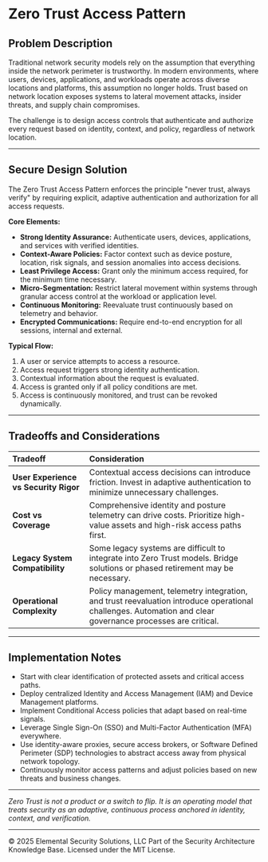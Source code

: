 # Zero Trust Access Pattern

## Problem Description

Traditional network security models rely on the assumption that everything inside the network perimeter is trustworthy. In modern environments, where users, devices, applications, and workloads operate across diverse locations and platforms, this assumption no longer holds. Trust based on network location exposes systems to lateral movement attacks, insider threats, and supply chain compromises.

The challenge is to design access controls that authenticate and authorize every request based on identity, context, and policy, regardless of network location.

---

## Secure Design Solution

The Zero Trust Access Pattern enforces the principle "never trust, always verify" by requiring explicit, adaptive authentication and authorization for all access requests.

**Core Elements:**
- **Strong Identity Assurance:** Authenticate users, devices, applications, and services with verified identities.
- **Context-Aware Policies:** Factor context such as device posture, location, risk signals, and session anomalies into access decisions.
- **Least Privilege Access:** Grant only the minimum access required, for the minimum time necessary.
- **Micro-Segmentation:** Restrict lateral movement within systems through granular access control at the workload or application level.
- **Continuous Monitoring:** Reevaluate trust continuously based on telemetry and behavior.
- **Encrypted Communications:** Require end-to-end encryption for all sessions, internal and external.

**Typical Flow:**
1. A user or service attempts to access a resource.
2. Access request triggers strong identity authentication.
3. Contextual information about the request is evaluated.
4. Access is granted only if all policy conditions are met.
5. Access is continuously monitored, and trust can be revoked dynamically.

---

## Tradeoffs and Considerations

| Tradeoff | Consideration |
|:---------|:--------------|
| **User Experience vs Security Rigor** | Contextual access decisions can introduce friction. Invest in adaptive authentication to minimize unnecessary challenges. |
| **Cost vs Coverage** | Comprehensive identity and posture telemetry can drive costs. Prioritize high-value assets and high-risk access paths first. |
| **Legacy System Compatibility** | Some legacy systems are difficult to integrate into Zero Trust models. Bridge solutions or phased retirement may be necessary. |
| **Operational Complexity** | Policy management, telemetry integration, and trust reevaluation introduce operational challenges. Automation and clear governance processes are critical. |

---

## Implementation Notes

- Start with clear identification of protected assets and critical access paths.
- Deploy centralized Identity and Access Management (IAM) and Device Management platforms.
- Implement Conditional Access policies that adapt based on real-time signals.
- Leverage Single Sign-On (SSO) and Multi-Factor Authentication (MFA) everywhere.
- Use identity-aware proxies, secure access brokers, or Software Defined Perimeter (SDP) technologies to abstract access away from physical network topology.
- Continuously monitor access patterns and adjust policies based on new threats and business changes.

---

*Zero Trust is not a product or a switch to flip. It is an operating model that treats security as an adaptive, continuous process anchored in identity, context, and verification.*



---
© 2025 Elemental Security Solutions, LLC
Part of the Security Architecture Knowledge Base.
Licensed under the MIT License.
